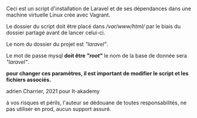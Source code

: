 Ceci est un script d'installation de Laravel et de ses dépendances dans une machine virtuelle Linux crée avec Vagrant.

Le dossier du script doit être placé dans */var/www/html/* par le biais du dossier partagé avant de lancer celui-ci.


Le nom du dossier du projet est *"laravel"*.

Le mot de passe mysql **doit être *"root"*** le nom de la base de donnée sera *"laravel"*.

**pour changer ces paramètres, il est important de modifier le script et les fichiers associés.**


adrien Charrier, 2021 pour It-akademy

à vos risques et périls, l'auteur se dédouane de toutes responsabilités, ne pas utiliser en prod, aucun support assuré.
